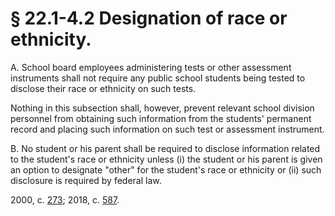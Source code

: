 # § 22.1-4.2 Designation of race or ethnicity.

<p>A. School board employees administering tests or other assessment instruments shall not require any public school students being tested to disclose their race or ethnicity on such tests.</p><p>Nothing in this subsection shall, however, prevent relevant school division personnel from obtaining such information from the students' permanent record and placing such information on such test or assessment instrument.</p><p>B. No student or his parent shall be required to disclose information related to the student's race or ethnicity unless (i) the student or his parent is given an option to designate "other" for the student's race or ethnicity or (ii) such disclosure is required by federal law.</p><p>2000, c. <a href='http://lis.virginia.gov/cgi-bin/legp604.exe?001+ful+CHAP0273'>273</a>; 2018, c. <a href='http://lis.virginia.gov/cgi-bin/legp604.exe?181+ful+CHAP0587'>587</a>.</p>